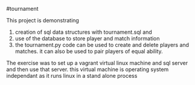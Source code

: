 #tournament

This project is demonstrating
1. creation of sql data structures with tournament.sql and
2. use of the database to store player and match information
3. the tournament.py code can be used to create and delete players and matches.
it can also be used to pair players of equal ability.

The exercise was to set up a vagrant virtual linux machine and sql server and then use that server.
this virtual machine is operating system independant as it runs linux in a stand alone process
